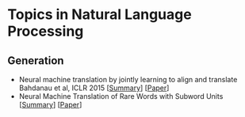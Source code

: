 # Topics in Natural Language Processing
## Generation
* Neural machine translation by jointly learning to align and translate Bahdanau et al, ICLR 2015 [[Summary](summaries/generation/mt_learn_align.md)] [[Paper](https://arxiv.org/abs/1409.0473)]
* Neural Machine Translation of Rare Words with Subword Units [[Summary](summaries/generation/rare_words.md)] [[Paper](https://arxiv.org/abs/1508.07909)]